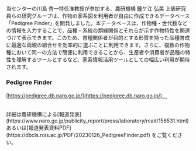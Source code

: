 当センターの川島 秀一特任准教授が参加する、農研機構 鐘ケ江 弘美 上級研究員らの研究グループは、作物の家系図を利用者が自由に作成できるデータベース「Pedigree Finder」を開発しました。本データベースは、作物種・世代数などの情報を入力することで、品種・系統の類縁関係とそれらが示す作物特性を関連づけて表示できます。このため、育種関係者が目的とする形質を持った品種育成に最適な両親の組合せを効率的に選ぶことに利用できます。さらに、複数の作物種において同一の方法で簡便に利用できることから、生産者や消費者が品種の特性を理解するツールとするなど、家系情報活用ツールとしての幅広い利用が期待されます。

### Pedigree Finder 
[https://pedigree.db.naro.go.jp/](https://pedigree.db.naro.go.jp/)　 

<br/>
詳細は農研機構による[報道発表](https://www.naro.go.jp/publicity_report/press/laboratory/rcait/156531.html) あるいは[報道発表資料PDF](https://dbcls.rois.ac.jp/PDF/20230126_PedigreeFinder.pdf) をご覧ください。
